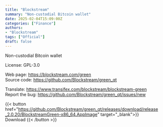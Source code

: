 ```yaml
---
title: "Blockstream"
summary: "Non-custodial Bitcoin wallet"
date: 2025-02-04T15:09:00Z
categories: ["Finance"]
authors:
- "Blockstream"
tags: ["Official"]
draft: false
---
```


Non-custodial Bitcoin wallet

License: GPL-3.0

Web page: <https://blockstream.com/green>  
Source code: <https://github.com/Blockstream/green_qt>

Translate: <https://www.transifex.com/blockstream/blockstream-green>  
Report the bug: <https://github.com/Blockstream/green_qt/issues/new>  

{{< button href="https://github.com/Blockstream/green_qt/releases/download/release_2.0.20/BlockstreamGreen-x86_64.AppImage" target="_blank">}}
Download
{{< /button >}}